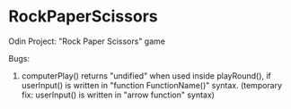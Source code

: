 # RockPaperScissors
Odin Project: "Rock Paper Scissors" game

Bugs:
1. computerPlay() returns "undified" when used inside playRound(), if userInput() is written in "function FunctionName()" syntax.
(temporary fix: userInput() is written in "arrow function" syntax)